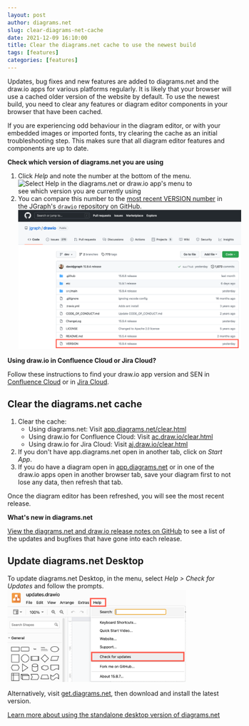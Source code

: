 ```yaml
---
layout: post
author: diagrams.net
slug: clear-diagrams-net-cache
date: 2021-12-09 16:10:00
title: Clear the diagrams.net cache to use the newest build
tags: [features]
categories: [features]
---
```


Updates, bug fixes and new features are added to diagrams.net and the draw.io apps for various platforms regularly. It is likely that your browser will use a cached older version of the website by default. To use the newest build, you need to clear any features or diagram editor components in your browser that have been cached. 

If you are experiencing odd behaviour in the diagram editor, or with your embedded images or imported fonts, try clearing the cache as an initial troubleshooting step. This makes sure that all diagram editor features and components are up to date.

**Check which version of diagrams.net you are using** 

1. Click _Help_ and note the number at the bottom of the menu. 
<br /><img src="/assets/img/blog/help-menu.png" style="width=100%;max-width:400px;height:auto;" alt="Select Help in the diagrams.net or draw.io app's menu to see which version you are currently using">
2. You can compare this number to the [most recent VERSION number](https://github.com/jgraph/drawio) in the JGraph's ``drawio`` repository on GitHub.
<br /><img src="/assets/img/blog/drawio-version-github.png" style="width=100%;max-width:500px;height:auto;" alt="Check JGraph's drawio repository on GitHub to see what the current version is">

**Using draw.io in Confluence Cloud or Jira Cloud?**

Follow these instructions to find your draw.io app version and SEN in [Confluence Cloud](/doc/faq/app-version-confluence-cloud.html) or in [Jira Cloud](/doc/faq/app-version-jira-cloud.html).

## Clear the diagrams.net cache

1. Clear the cache:
   * Using diagrams.net: Visit [app.diagrams.net/clear.html](https://app.diagrams.net/clear.html)
   * Using draw.io for Confluence Cloud: Visit [ac.draw.io/clear.html](https://ac.draw.io/clear.html)
   * Using draw.io for Jira Cloud: Visit [aj.draw.io/clear.html](https://aj.draw.io/clear.html)
2. If you don't have app.diagrams.net open in another tab, click on _Start App_. 
3. If you do have a diagram open in [app.diagrams.net](https://app.diagrams.net) or in one of the draw.io apps open in another browser tab, save your diagram first to not lose any data, then refresh that tab.

Once the diagram editor has been refreshed, you will see the most recent release. 

**What's new in diagrams.net**

[View the diagrams.net and draw.io release notes on GitHub](https://github.com/jgraph/drawio/blob/dev/ChangeLog) to see a list of the updates and bugfixes that have gone into each release.

## Update diagrams.net Desktop

To update diagrams.net Desktop, in the menu, select _Help > Check for Updates_ and follow the prompts. 
<br /><img src="/assets/img/blog/desktop-help-check-for-updates.png" style="width=100%;max-width:400px;height:auto;" alt="Select Help in diagrams.net Desktop, then Check for Updates to update the application to the most recent build">

Alternatively, visit [get.diagrams.net](http://get.diagrams.net/), then download and install the latest version. 

[Learn more about using the standalone desktop version of diagrams.net](https://www.diagrams.net/blog/diagrams-offline.html)